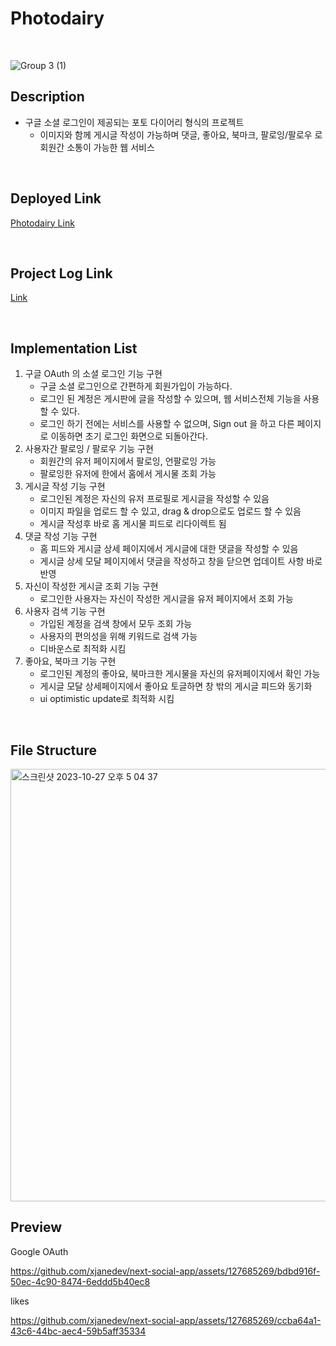 # Photodairy

<br>

![Group 3 (1)](https://github.com/xjanedev/next-social-app/assets/127685269/393711db-108d-4c14-85e9-40879bbad601)


## Description
- 구글 소셜 로그인이 제공되는 포토 다이어리 형식의 프로젝트
  - 이미지와 함께 게시글 작성이 가능하며 댓글, 좋아요, 북마크, 팔로잉/팔로우 로 회원간 소통이 가능한 웹 서비스

<br>


## Deployed Link

<a href="https://photodairy.vercel.app/">Photodairy Link</a>

<br>

## Project Log Link

<a href="">Link</a>

<br>

## Implementation List

1. 구글 OAuth 의 소셜 로그인 기능 구현
    - 구글 소셜 로그인으로 간편하게 회원가입이 가능하다.
    - 로그인 된 계정은 게시판에 글을 작성할 수 있으며, 웹 서비스전체 기능을 사용할 수 있다.
    - 로그인 하기 전에는 서비스를 사용할 수 없으며, Sign out 을 하고 다른 페이지로 이동하면 초기 로그인 화면으로 되돌아간다.
2. 사용자간 팔로잉 / 팔로우 기능 구현
    - 회원간의 유저 페이지에서 팔로잉, 언팔로잉 가능
    - 팔로잉한 유저에 한에서 홈에서 게시물 조회 가능
3. 게시글 작성 기능 구현
    - 로그인된 계정은 자신의 유저 프로필로 게시글을 작성할 수 있음
    - 이미지 파일을 업로드 할 수 있고, drag & drop으로도 업로드 할 수 있음
    - 게시글 작성후 바로 홈 게시물 피드로 리다이렉트 됨
4. 댓글 작성 기능 구현
    - 홈 피드와 게시글 상세 페이지에서 게시글에 대한 댓글을 작성할 수 있음
    - 게시글 상세 모달 페이지에서 댓글을 작성하고 창을 닫으면 업데이트 사항 바로 반영
5. 자신이 작성한 게시글 조회 기능 구현
    - 로그인한 사용자는 자신이 작성한 게시글을 유저 페이지에서 조회 가능
6. 사용자 검색 기능 구현
    - 가입된 계정을 검색 창에서 모두 조회 가능
    - 사용자의 편의성을 위해 키워드로 검색 가능
    - 디바운스로 최적화 시킴
7. 좋아요, 북마크 기능 구현
    - 로그인된 계정의 좋아요, 북마크한 게시물을 자신의 유저페이지에서 확인 가능
    - 게시글 모달 상세페이지에서 좋아요 토글하면 창 밖의 게시글 피드와 동기화
    - ui optimistic update로 최적화 시킴

<br>

## File Structure

<img width="692" alt="스크린샷 2023-10-27 오후 5 04 37" src="https://github.com/xjanedev/next-social-app/assets/127685269/0a425eca-2ae8-41e0-9e54-870c92eb8121">

<br>

## Preview

Google OAuth

https://github.com/xjanedev/next-social-app/assets/127685269/bdbd916f-50ec-4c90-8474-6eddd5b40ec8

likes

https://github.com/xjanedev/next-social-app/assets/127685269/ccba64a1-43c6-44bc-aec4-59b5aff35334



